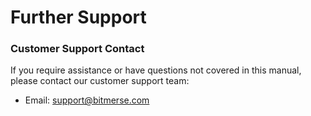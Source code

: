 # Further Support

### Customer Support Contact <a href="#_toc150171938" id="_toc150171938"></a>

If you require assistance or have questions not covered in this manual, please contact our customer support team:

* Email: [support@bitmerse.com](mailto:support@bitmerse.com)
